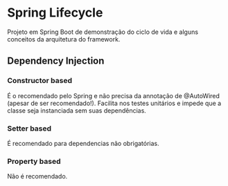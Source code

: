 # Spring Lifecycle

Projeto em Spring Boot de demonstração do ciclo de vida e alguns conceitos da arquitetura do framework.

## Dependency Injection

### Constructor based

É o recomendado pelo Spring e não precisa da annotação de @AutoWired (apesar de ser recomendado!). Facilita nos testes unitários e impede que a classe seja instanciada sem suas dependências.

### Setter based

É recomendado para dependencias não obrigatórias.

### Property based

Não é recomendado.
